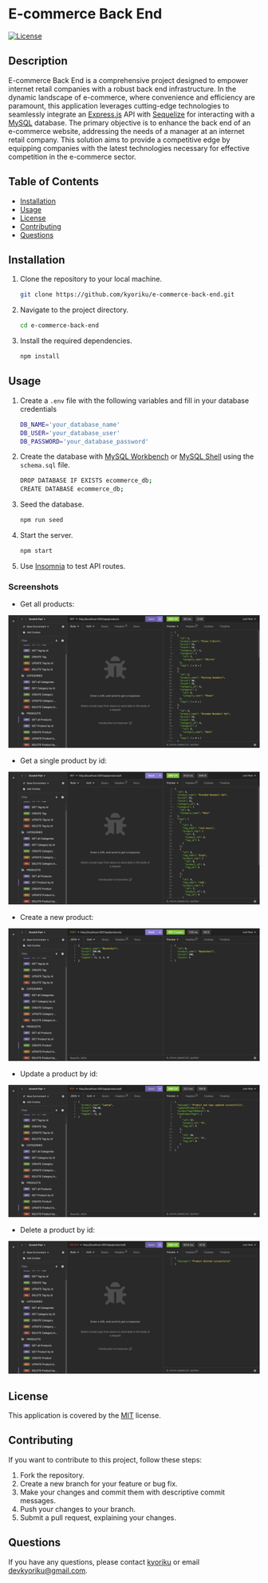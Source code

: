 # E-commerce Back End

[![License](https://img.shields.io/badge/License-MIT-blue.svg)](https://opensource.org/licenses/MIT)

## Description
E-commerce Back End is a comprehensive project designed to empower internet retail companies with a robust back end infrastructure. In the dynamic landscape of e-commerce, where convenience and efficiency are paramount, this application leverages cutting-edge technologies to seamlessly integrate an [Express.js](https://expressjs.com/) API with [Sequelize](https://sequelize.org/) for interacting with a [MySQL](https://www.mysql.com/) database. The primary objective is to enhance the back end of an e-commerce website, addressing the needs of a manager at an internet retail company. This solution aims to provide a competitive edge by equipping companies with the latest technologies necessary for effective competition in the e-commerce sector.

## Table of Contents
- [Installation](#installation)
- [Usage](#usage)
- [License](#license)
- [Contributing](#contributing)
- [Questions](#questions)

## Installation
1. Clone the repository to your local machine.
    ```bash
    git clone https://github.com/kyoriku/e-commerce-back-end.git
    ```
2. Navigate to the project directory.
    ```bash
    cd e-commerce-back-end
    ```
3. Install the required dependencies.
    ```bash
    npm install
    ```

## Usage
1. Create a `.env` file with the following variables and fill in your database credentials
    ``` bash
    DB_NAME='your_database_name'
    DB_USER='your_database_user'
    DB_PASSWORD='your_database_password'
    ```
2. Create the database with [MySQL Workbench](https://www.mysql.com/products/workbench/) or [MySQL Shell](https://dev.mysql.com/doc/mysql-shell/8.0/en/mysql-shell-getting-started.html) using the `schema.sql` file. 
    ``` bash
    DROP DATABASE IF EXISTS ecommerce_db;
    CREATE DATABASE ecommerce_db;
    ```
3. Seed the database.
    ``` bash
    npm run seed
    ```
4. Start the server.
    ``` bash
    npm start
    ```
5. Use [Insomnia](https://insomnia.rest/download) to test API routes.

### Screenshots
- Get all products:

![GetAllProducts](assets/images/e-commerce-insomnia1.png)

- Get a single product by id:

![GetOneProduct](assets/images/e-commerce-insomnia2.png)

- Create a new product:

![CreateNewProduct](assets/images/e-commerce-insomnia3.png)

- Update a product by id:

![UpdateProduct](assets/images/e-commerce-insomnia4.png)

- Delete a product by id:

![DeleteProduct](assets/images/e-commerce-insomnia5.png)

## License
This application is covered by the [MIT](https://opensource.org/licenses/MIT) license.

## Contributing
If you want to contribute to this project, follow these steps:

1. Fork the repository.
2. Create a new branch for your feature or bug fix.
3. Make your changes and commit them with descriptive commit messages.
4. Push your changes to your branch.
5. Submit a pull request, explaining your changes.

## Questions
If you have any questions, please contact [kyoriku](https://github.com/kyoriku) or email devkyoriku@gmail.com.